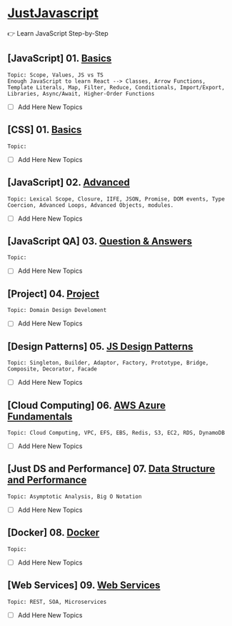# [JustJavascript](https://justjavascript.com/)

:point_right: Learn JavaScript Step-by-Step

## [JavaScript] 01. [Basics](https://github.com/kambleaa007/Javascript/tree/master/1.%20JavaScript%20Basics)

    Topic: Scope, Values, JS vs TS
    Enough JavaScript to learn React --> Classes, Arrow Functions, Template Literals, Map, Filter, Reduce, Conditionals, Import/Export, Libraries, Async/Await, Higher-Order Functions

- [ ] Add Here New Topics

## [CSS] 01. [Basics](https://github.com/kambleaa007/Javascript/tree/master/CSS%20Basics)

    Topic:

- [ ] Add Here New Topics

## [JavaScript] 02. [Advanced](https://github.com/kambleaa007/Javascript/tree/master/2.%20JavaScript%20Advanced)

    Topic: Lexical Scope, Closure, IIFE, JSON, Promise, DOM events, Type Coercion, Advanced Loops, Advanced Objects, modules.

- [ ] Add Here New Topics

## [JavaScript QA] 03. [Question & Answers](https://github.com/kambleaa007/Javascript/tree/master/3.%20JavaScript%20QA)

    Topic:

- [ ] Add Here New Topics

## [Project] 04. [Project](https://github.com/kambleaa007/Javascript/tree/master/4.%20Project)

    Topic: Domain Design Develoment

- [ ] Add Here New Topics

## [Design Patterns] 05. [JS Design Patterns](https://github.com/kambleaa007/Javascript/tree/master/5.%20Design%20Patterns)

    Topic: Singleton, Builder, Adaptor, Factory, Prototype, Bridge, Composite, Decorator, Facade

- [ ] Add Here New Topics

## [Cloud Computing] 06. [AWS Azure Fundamentals](https://github.com/kambleaa007/Javascript/tree/master/6.%20AWS%20Azure)

    Topic: Cloud Computing, VPC, EFS, EBS, Redis, S3, EC2, RDS, DynamoDB

- [ ] Add Here New Topics

## [Just DS and Performance] 07. [Data Structure and Performance](https://github.com/kambleaa007/Javascript/tree/master/7.%20DS%20%26%20Performance)

    Topic: Asymptotic Analysis, Big O Notation

- [ ] Add Here New Topics

## [Docker] 08. [Docker](https://github.com/kambleaa007/Javascript/tree/master/8.%20Docker)

    Topic: 

- [ ] Add Here New Topics

## [Web Services] 09. [Web Services](https://github.com/kambleaa007/Javascript/tree/master/9.%20Web%20Services)

    Topic: REST, SOA, Microservices

- [ ] Add Here New Topics